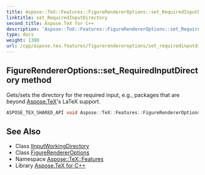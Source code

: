 ```yaml
---
title: Aspose::TeX::Features::FigureRendererOptions::set_RequiredInputDirectory method
linktitle: set_RequiredInputDirectory
second_title: Aspose.TeX for C++
description: 'Aspose::TeX::Features::FigureRendererOptions::set_RequiredInputDirectory method. Gets/sets the directory for the required input, e.g., packages that are beyond Aspose.TeX''s LaTeX support in C++.'
type: docs
weight: 1300
url: /cpp/aspose.tex.features/figurerendereroptions/set_requiredinputdirectory/
---
```

## FigureRendererOptions::set_RequiredInputDirectory method


Gets/sets the directory for the required input, e.g., packages that are beyond [Aspose.TeX](../../../aspose.tex/)'s LaTeX support.

```cpp
ASPOSE_TEX_SHARED_API void Aspose::TeX::Features::FigureRendererOptions::set_RequiredInputDirectory(System::SharedPtr<Aspose::TeX::IO::IInputWorkingDirectory> value)
```

## See Also

* Class [IInputWorkingDirectory](../../../aspose.tex.io/iinputworkingdirectory/)
* Class [FigureRendererOptions](../)
* Namespace [Aspose::TeX::Features](../../)
* Library [Aspose.TeX for C++](../../../)
